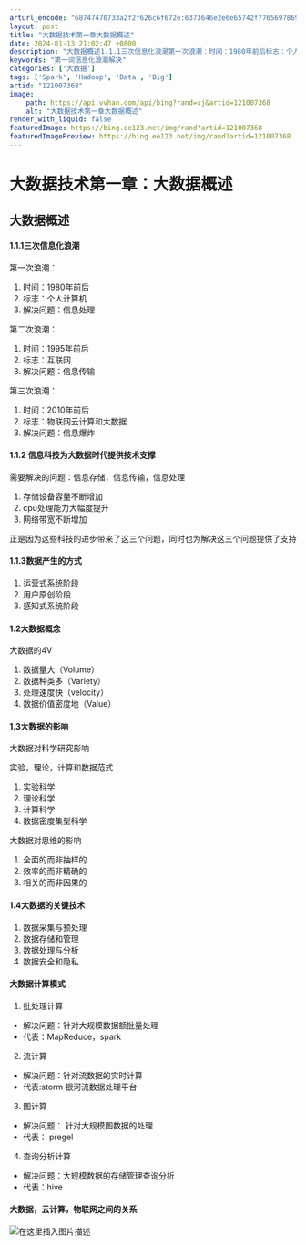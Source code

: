 ```yaml
---
arturl_encode: "68747470733a2f2f626c6f672e:6373646e2e6e65742f77656978696e5f34353832323933382f:61727469636c652f64657461696c732f313231303037333638"
layout: post
title: "大数据技术第一章大数据概述"
date: 2024-01-13 21:02:47 +0800
description: "大数据概述1.1.1三次信息化浪潮第一次浪潮：时间：1980年前后标志：个人计算机解"
keywords: "第一词信息化浪潮解决"
categories: ['大数据']
tags: ['Spark', 'Hadoop', 'Data', 'Big']
artid: "121007368"
image:
    path: https://api.vvhan.com/api/bing?rand=sj&artid=121007368
    alt: "大数据技术第一章大数据概述"
render_with_liquid: false
featuredImage: https://bing.ee123.net/img/rand?artid=121007368
featuredImagePreview: https://bing.ee123.net/img/rand?artid=121007368
---
```


# 大数据技术第一章：大数据概述

## 大数据概述

#### 1.1.1三次信息化浪潮

第一次浪潮：

1. 时间：1980年前后
2. 标志：个人计算机
3. 解决问题：信息处理

第二次浪潮：

1. 时间：1995年前后
2. 标志：互联网
3. 解决问题：信息传输

第三次浪潮：

1. 时间：2010年前后
2. 标志：物联网云计算和大数据
3. 解决问题：信息爆炸

#### 1.1.2 信息科技为大数据时代提供技术支撑

需要解决的问题：信息存储，信息传输，信息处理

1. 存储设备容量不断增加
2. cpu处理能力大幅度提升
3. 网络带宽不断增加

正是因为这些科技的进步带来了这三个问题，同时也为解决这三个问题提供了支持

#### 1.1.3数据产生的方式

1. 运营式系统阶段
2. 用户原创阶段
3. 感知式系统阶段

#### 1.2大数据概念

大数据的4V

1. 数据量大（Volume）
2. 数据种类多（Variety）
3. 处理速度快（velocity）
4. 数据价值密度地（Value）

#### 1.3大数据的影响

大数据对科学研究影响

实验，理论，计算和数据范式

1. 实验科学
2. 理论科学
3. 计算科学
4. 数据密度集型科学

大数据对思维的影响

1. 全面的而非抽样的
2. 效率的而非精确的
3. 相关的而非因果的

#### 1.4大数据的关键技术

1. 数据采集与预处理
2. 数据存储和管理
3. 数据处理与分析
4. 数据安全和隐私

#### 大数据计算模式

1. 批处理计算

* 解决问题：针对大规模数据额批量处理
* 代表：MapReduce，spark

2. 流计算

* 解决问题：针对流数据的实时计算
* 代表:storm 银河流数据处理平台

3. 图计算

* 解决问题： 针对大规模图数据的处理
* 代表： pregel

4. 查询分析计算

* 解决问题：大规模数据的存储管理查询分析
* 代表：hive

#### 大数据，云计算，物联网之间的关系

![在这里插入图片描述](https://i-blog.csdnimg.cn/blog_migrate/50ba70cbd1b1d5203e90b51ab77733a5.jpeg#pic_center)